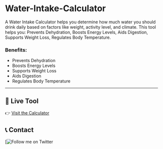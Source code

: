 # Water-Intake-Calculator
A Water Intake Calculator helps you determine how much water you should drink daily based on factors like weight, activity level, and climate. This tool helps you:  Prevents Dehydration, Boosts Energy Levels, Aids Digestion, Supports Weight Loss, Regulates Body Temperature.

### Benefits:
- Prevents Dehydration
- Boosts Energy Levels
- Supports Weight Loss
- Aids Digestion
- Regulates Body Temperature

---

## 🔗 Live Tool
👉 [Visit the Calculator](https://www.healthbenefits.co.in/p/water-intake.html)

## 📞 Contact
[![Follow me on Twitter](https://x.com/HealthBene900)
